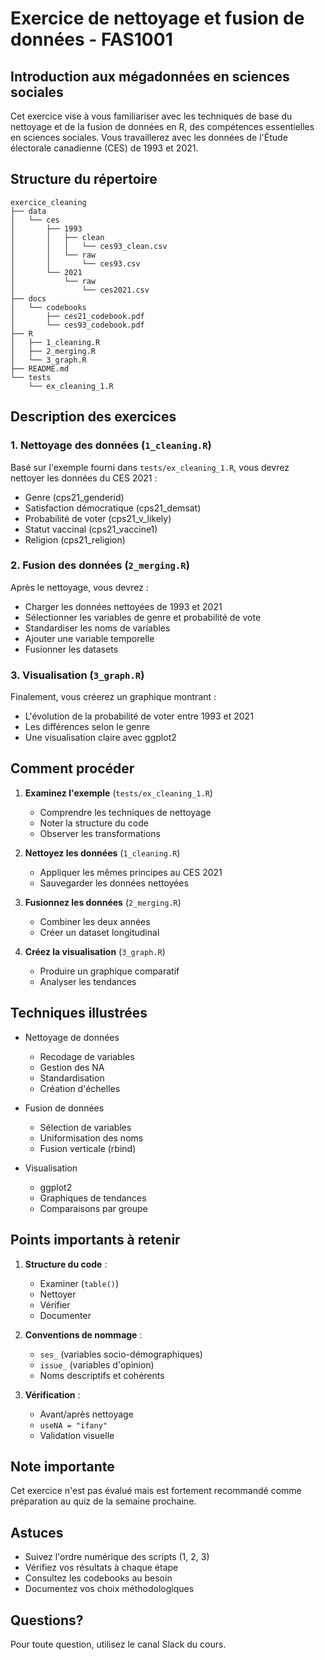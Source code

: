 # Exercice de nettoyage et fusion de données - FAS1001

## Introduction aux mégadonnées en sciences sociales

Cet exercice vise à vous familiariser avec les techniques de base du nettoyage et de la fusion de données en R, des compétences essentielles en sciences sociales. Vous travaillerez avec les données de l'Étude électorale canadienne (CES) de 1993 et 2021.

## Structure du répertoire

```
exercice_cleaning
├── data
│   └── ces
│       ├── 1993
│       │   ├── clean
│       │   │   └── ces93_clean.csv
│       │   └── raw
│       │       └── ces93.csv
│       └── 2021
│           └── raw
│               └── ces2021.csv
├── docs
│   └── codebooks
│       ├── ces21_codebook.pdf
│       └── ces93_codebook.pdf
├── R
│   ├── 1_cleaning.R
│   ├── 2_merging.R
│   └── 3_graph.R
├── README.md
└── tests
    └── ex_cleaning_1.R
```

## Description des exercices

### 1. Nettoyage des données (`1_cleaning.R`)
Basé sur l'exemple fourni dans `tests/ex_cleaning_1.R`, vous devrez nettoyer les données du CES 2021 :
- Genre (cps21_genderid)
- Satisfaction démocratique (cps21_demsat)
- Probabilité de voter (cps21_v_likely)
- Statut vaccinal (cps21_vaccine1)
- Religion (cps21_religion)

### 2. Fusion des données (`2_merging.R`)
Après le nettoyage, vous devrez :
- Charger les données nettoyées de 1993 et 2021
- Sélectionner les variables de genre et probabilité de vote
- Standardiser les noms de variables
- Ajouter une variable temporelle
- Fusionner les datasets

### 3. Visualisation (`3_graph.R`)
Finalement, vous créerez un graphique montrant :
- L'évolution de la probabilité de voter entre 1993 et 2021
- Les différences selon le genre
- Une visualisation claire avec ggplot2

## Comment procéder

1. **Examinez l'exemple** (`tests/ex_cleaning_1.R`)
   - Comprendre les techniques de nettoyage
   - Noter la structure du code
   - Observer les transformations

2. **Nettoyez les données** (`1_cleaning.R`)
   - Appliquer les mêmes principes au CES 2021
   - Sauvegarder les données nettoyées

3. **Fusionnez les données** (`2_merging.R`)
   - Combiner les deux années
   - Créer un dataset longitudinal

4. **Créez la visualisation** (`3_graph.R`)
   - Produire un graphique comparatif
   - Analyser les tendances

## Techniques illustrées

- Nettoyage de données
  - Recodage de variables
  - Gestion des NA
  - Standardisation
  - Création d'échelles

- Fusion de données
  - Sélection de variables
  - Uniformisation des noms
  - Fusion verticale (rbind)

- Visualisation
  - ggplot2
  - Graphiques de tendances
  - Comparaisons par groupe

## Points importants à retenir

1. **Structure du code** :
   - Examiner (`table()`)
   - Nettoyer
   - Vérifier
   - Documenter

2. **Conventions de nommage** :
   - `ses_` (variables socio-démographiques)
   - `issue_` (variables d'opinion)
   - Noms descriptifs et cohérents

3. **Vérification** :
   - Avant/après nettoyage
   - `useNA = "ifany"`
   - Validation visuelle

## Note importante
Cet exercice n'est pas évalué mais est fortement recommandé comme préparation au quiz de la semaine prochaine.

## Astuces
- Suivez l'ordre numérique des scripts (1, 2, 3)
- Vérifiez vos résultats à chaque étape
- Consultez les codebooks au besoin
- Documentez vos choix méthodologiques

## Questions?
Pour toute question, utilisez le canal Slack du cours.
